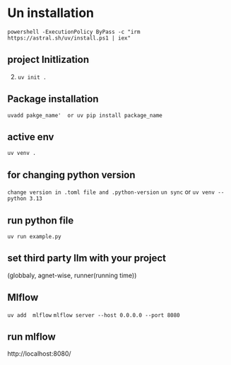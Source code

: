# Un installation
`powershell -ExecutionPolicy ByPass -c "irm https://astral.sh/uv/install.ps1 | iex"`

## project Initlization
2. `uv init .`

## Package installation 
`uvadd pakge_name'  or uv pip install package_name`

## active env
`uv venv .`

## for changing python version 
`change version in .toml file and .python-version`
`un sync`
 or `uv venv --python 3.13`
## run python file
`uv run example.py`

## set third party llm with your project
(globbaly, agnet-wise, runner(running time))

## Mlflow
`uv add  mlflow`
`mlflow server --host 0.0.0.0 --port 8080`

## run mlflow
http://localhost:8080/
